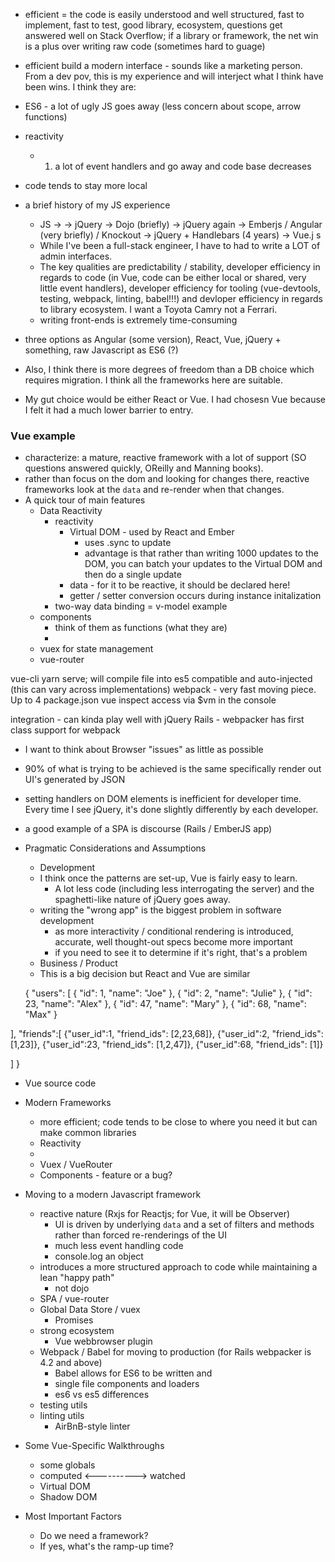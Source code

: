 - efficient = the code is easily understood and well structured, fast to implement, fast to test, good library, ecosystem, questions get answered well on Stack Overflow; if a library or framework, the net win is a plus over writing raw code (sometimes hard to guage)

- efficient build a modern interface - sounds like a marketing person. From a dev pov, this is my experience and will interject what I think have been wins. I think they are:
- ES6 - a lot of ugly JS goes away (less concern about scope, arrow functions)
- reactivity
   - 1. a lot of event handlers and go away and code base decreases
- code tends to stay more local

- a brief history of my JS experience
   - JS -> -> jQuery ->  Dojo (briefly) -> jQuery again -> Emberjs / Angular (very briefly) / Knockout ->  jQuery + Handlebars (4 years) -> Vue.j s
   - While I've been a full-stack engineer, I have to had to write a LOT of admin interfaces. 
   - The key qualities are predictability / stability,  developer efficiency in regards to code (in Vue, code can be either local or shared, very little event handlers), developer efficiency for tooling (vue-devtools, testing, webpack, linting, babel!!!) and devloper efficiency in regards to library ecosystem. I want a Toyota Camry not a Ferrari. 
   - writing front-ends is extremely time-consuming
- three options as Angular (some version), React, Vue, jQuery + something, raw Javascript as ES6 (?)
- Also, I think there is more degrees of freedom than a DB choice which requires migration. I think all the frameworks here are suitable. 
- My gut choice would be either React or Vue. I had chosesn Vue because I felt it had a much lower barrier to entry. 

 
 
### Vue example 
- characterize: a mature, reactive framework with a lot of support (SO questions answered quickly, OReilly and Manning books). 
- rather than focus on the dom and looking for changes there, reactive frameworks look at the `data` and re-render when that changes. 
- A quick tour of main features
  - Data Reactivity
    - reactivity
      - Virtual DOM - used by React and Ember 
         - uses .sync to update
         - advantage is that rather than writing 1000 updates to the DOM, you can batch your updates to the Virtual DOM and then do a single update
      - data - for it to be reactive, it should be declared here!
      - getter / setter conversion occurs during instance initalization
    - two-way data binding = v-model example
  - components
    - think of them as functions (what they are) 
    - 
  - vuex for state management
  - vue-router

vue-cli 
yarn serve; will compile file into es5 compatible and auto-injected (this can vary across implementations)
webpack - very fast moving piece. Up to 4
package.json
vue inspect
access via $vm in the console

integration - can kinda play well with jQuery
Rails - webpacker has first class support for webpack





   - I want to think about Browser "issues" as little as possible
   - 90% of what is trying to be achieved is the same specifically render out UI's generated by JSON
   - setting handlers on DOM elements is inefficient for developer time. Every time I see jQuery, it's done slightly differently by each developer. 
   - a good example of a SPA is discourse (Rails / EmberJS app)

- Pragmatic Considerations and Assumptions
   - Development
   - I think once the patterns are set-up, Vue is fairly easy to learn.
     - A lot less code (including less interrogating the server) and the spaghetti-like nature of jQuery goes away. 
   - writing the "wrong app" is the biggest problem in software development
      - as more interactivity / conditional rendering is introduced, accurate, well thought-out specs become more important
      - if you need to see it to determine if it's right, that's a problem
  - Business / Product 
  - This is a big decision but React and Vue are similar
 
 
 
 
  {
"users": [
{
"id": 1,
"name": "Joe"
},
{
"id": 2,
"name": "Julie"
},
{
"id": 23,
"name": "Alex"
},
{
"id": 47,
"name": "Mary"
},
{
"id": 68,
"name": "Max"
}

],
"friends":[
  {"user_id":1, "friend_ids": [2,23,68]},
  {"user_id":2, "friend_ids": [1,23]},
  {"user_id":23, "friend_ids": [1,2,47]},
  {"user_id":68, "friend_ids": [1]}

]
}
 
 
 
- Vue source code  
 

- Modern Frameworks 
  - more efficient; code tends to be close to where you need it but can make common libraries
  - Reactivity
  - 
  - Vuex / VueRouter
  - Components - feature or a bug? 

- Moving to a modern Javascript framework
  - reactive nature (Rxjs for Reactjs; for Vue, it will be Observer)
     - UI is driven by underlying `data` and a set of filters and methods rather than forced re-renderings of the UI
     - much less event handling code 
     - console.log an object
  - introduces a more structured approach to code while maintaining a lean "happy path"
     - not dojo
  - SPA / vue-router
  - Global Data Store / vuex
     - Promises
  - strong ecosystem 
     - Vue webbrowser plugin
  - Webpack / Babel for moving to production (for Rails webpacker is 4.2 and above)
    - Babel allows for ES6 to be written and 
    - single file components and loaders
    - es6 vs es5 differences 
  - testing utils
  - linting utils 
    - AirBnB-style linter

- Some Vue-Specific Walkthroughs
  - some globals 
  - computed <----------> watched 
  - Virtual DOM
  - Shadow DOM
 

- Most Important Factors
  - Do we need a framework? 
  - If yes, what's the ramp-up time? 